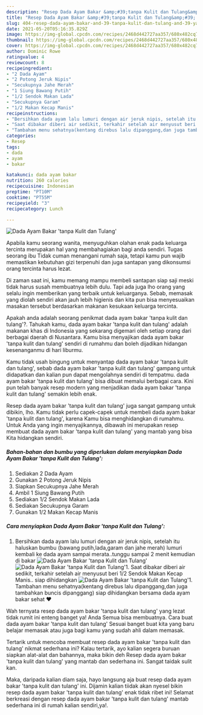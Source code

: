 ```yaml
---
description: "Resep Dada Ayam Bakar &amp;#39;tanpa Kulit dan Tulang&amp;#39; yang nikmat Untuk Jualan"
title: "Resep Dada Ayam Bakar &amp;#39;tanpa Kulit dan Tulang&amp;#39; yang nikmat Untuk Jualan"
slug: 404-resep-dada-ayam-bakar-and-39-tanpa-kulit-dan-tulang-and-39-yang-nikmat-untuk-jualan
date: 2021-05-20T05:16:35.829Z
image: https://img-global.cpcdn.com/recipes/2468d442727aa357/680x482cq70/dada-ayam-bakar-tanpa-kulit-dan-tulang-foto-resep-utama.jpg
thumbnail: https://img-global.cpcdn.com/recipes/2468d442727aa357/680x482cq70/dada-ayam-bakar-tanpa-kulit-dan-tulang-foto-resep-utama.jpg
cover: https://img-global.cpcdn.com/recipes/2468d442727aa357/680x482cq70/dada-ayam-bakar-tanpa-kulit-dan-tulang-foto-resep-utama.jpg
author: Dominic Rowe
ratingvalue: 4
reviewcount: 8
recipeingredient:
- "2 Dada Ayam"
- "2 Potong Jeruk Nipis"
- "Secukupnya Jahe Merah"
- "1 Siung Bawang Putih"
- "1/2 Sendok Makan Lada"
- "Secukupnya Garam"
- "1/2 Makan Kecap Manis"
recipeinstructions:
- "Bersihkan dada ayam lalu lumuri dengan air jeruk nipis, setelah itu haluskan bumbu (bawang putih,lada,garam dan jahe merah) lumuri kembali ke dada ayam sampai merata..tunggu sampai 2 menit kemudian di bakar"
- "Saat dibakar diberi air sedikit, terkahir setelah air menyusut beri 1/2 Sendok Makan Kecap Manis.. siap dihidangkan"
- "Tambahan menu sehatnya(kentang direbus lalu dipanggang,dan juga tambahkan buncis dipanggang) siap dihidangkan bersama dada ayam bakar sehat ❤️"
categories:
- Resep
tags:
- dada
- ayam
- bakar

katakunci: dada ayam bakar 
nutrition: 260 calories
recipecuisine: Indonesian
preptime: "PT10M"
cooktime: "PT55M"
recipeyield: "3"
recipecategory: Lunch

---
```



![Dada Ayam Bakar &#39;tanpa Kulit dan Tulang&#39;](https://img-global.cpcdn.com/recipes/2468d442727aa357/680x482cq70/dada-ayam-bakar-tanpa-kulit-dan-tulang-foto-resep-utama.jpg)

Apabila kamu seorang wanita, menyuguhkan olahan enak pada keluarga tercinta merupakan hal yang membahagiakan bagi anda sendiri. Tugas seorang ibu Tidak cuman menangani rumah saja, tetapi kamu pun wajib memastikan kebutuhan gizi terpenuhi dan juga santapan yang dikonsumsi orang tercinta harus lezat.

Di zaman  saat ini, kamu memang mampu membeli santapan siap saji meski tidak harus susah membuatnya lebih dulu. Tapi ada juga lho orang yang selalu ingin memberikan yang terbaik untuk keluarganya. Sebab, memasak yang diolah sendiri akan jauh lebih higienis dan kita pun bisa menyesuaikan masakan tersebut berdasarkan makanan kesukaan keluarga tercinta. 



Apakah anda adalah seorang penikmat dada ayam bakar &#39;tanpa kulit dan tulang&#39;?. Tahukah kamu, dada ayam bakar &#39;tanpa kulit dan tulang&#39; adalah makanan khas di Indonesia yang sekarang digemari oleh setiap orang dari berbagai daerah di Nusantara. Kamu bisa menyajikan dada ayam bakar &#39;tanpa kulit dan tulang&#39; sendiri di rumahmu dan boleh dijadikan hidangan kesenanganmu di hari liburmu.

Kamu tidak usah bingung untuk menyantap dada ayam bakar &#39;tanpa kulit dan tulang&#39;, sebab dada ayam bakar &#39;tanpa kulit dan tulang&#39; gampang untuk didapatkan dan kalian pun dapat mengolahnya sendiri di tempatmu. dada ayam bakar &#39;tanpa kulit dan tulang&#39; bisa dibuat memalui berbagai cara. Kini pun telah banyak resep modern yang menjadikan dada ayam bakar &#39;tanpa kulit dan tulang&#39; semakin lebih enak.

Resep dada ayam bakar &#39;tanpa kulit dan tulang&#39; juga sangat gampang untuk dibikin, lho. Kamu tidak perlu capek-capek untuk membeli dada ayam bakar &#39;tanpa kulit dan tulang&#39;, karena Kamu bisa menghidangkan di rumahmu. Untuk Anda yang ingin menyajikannya, dibawah ini merupakan resep membuat dada ayam bakar &#39;tanpa kulit dan tulang&#39; yang mantab yang bisa Kita hidangkan sendiri.

<!--inarticleads1-->

##### Bahan-bahan dan bumbu yang diperlukan dalam menyiapkan Dada Ayam Bakar &#39;tanpa Kulit dan Tulang&#39;:

1. Sediakan 2 Dada Ayam
1. Gunakan 2 Potong Jeruk Nipis
1. Siapkan Secukupnya Jahe Merah
1. Ambil 1 Siung Bawang Putih
1. Sediakan 1/2 Sendok Makan Lada
1. Sediakan Secukupnya Garam
1. Gunakan 1/2 Makan Kecap Manis




<!--inarticleads2-->

##### Cara menyiapkan Dada Ayam Bakar &#39;tanpa Kulit dan Tulang&#39;:

1. Bersihkan dada ayam lalu lumuri dengan air jeruk nipis, setelah itu haluskan bumbu (bawang putih,lada,garam dan jahe merah) lumuri kembali ke dada ayam sampai merata..tunggu sampai 2 menit kemudian di bakar
<img src="https://img-global.cpcdn.com/steps/3faedc6699ef0806/160x128cq70/dada-ayam-bakar-tanpa-kulit-dan-tulang-langkah-memasak-1-foto.jpg" alt="Dada Ayam Bakar &#39;tanpa Kulit dan Tulang&#39;"><img src="https://img-global.cpcdn.com/steps/7876ded81ac8b05b/160x128cq70/dada-ayam-bakar-tanpa-kulit-dan-tulang-langkah-memasak-1-foto.jpg" alt="Dada Ayam Bakar &#39;tanpa Kulit dan Tulang&#39;">1. Saat dibakar diberi air sedikit, terkahir setelah air menyusut beri 1/2 Sendok Makan Kecap Manis.. siap dihidangkan
<img src="https://img-global.cpcdn.com/steps/8339c2d05429a11f/160x128cq70/dada-ayam-bakar-tanpa-kulit-dan-tulang-langkah-memasak-2-foto.jpg" alt="Dada Ayam Bakar &#39;tanpa Kulit dan Tulang&#39;">1. Tambahan menu sehatnya(kentang direbus lalu dipanggang,dan juga tambahkan buncis dipanggang) siap dihidangkan bersama dada ayam bakar sehat ❤️




Wah ternyata resep dada ayam bakar &#39;tanpa kulit dan tulang&#39; yang lezat tidak rumit ini enteng banget ya! Anda Semua bisa membuatnya. Cara buat dada ayam bakar &#39;tanpa kulit dan tulang&#39; Sesuai banget buat kita yang baru belajar memasak atau juga bagi kamu yang sudah ahli dalam memasak.

Tertarik untuk mencoba membuat resep dada ayam bakar &#39;tanpa kulit dan tulang&#39; nikmat sederhana ini? Kalau tertarik, ayo kalian segera buruan siapkan alat-alat dan bahannya, maka bikin deh Resep dada ayam bakar &#39;tanpa kulit dan tulang&#39; yang mantab dan sederhana ini. Sangat taidak sulit kan. 

Maka, daripada kalian diam saja, hayo langsung aja buat resep dada ayam bakar &#39;tanpa kulit dan tulang&#39; ini. Dijamin kalian tiidak akan nyesel bikin resep dada ayam bakar &#39;tanpa kulit dan tulang&#39; enak tidak ribet ini! Selamat berkreasi dengan resep dada ayam bakar &#39;tanpa kulit dan tulang&#39; mantab sederhana ini di rumah kalian sendiri,ya!.

